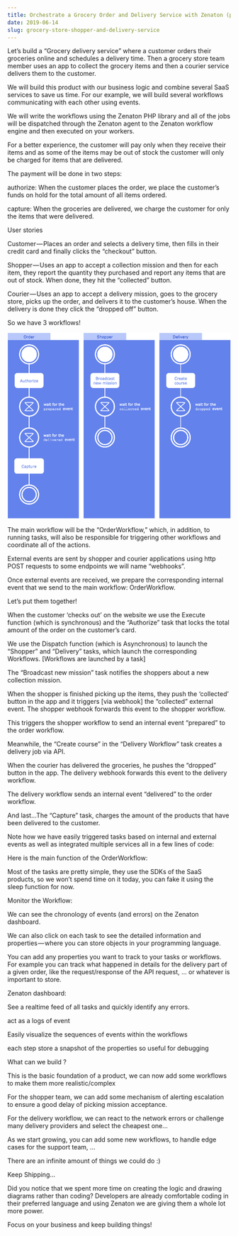 ```yaml
---
title: Orchestrate a Grocery Order and Delivery Service with Zenaton (php)
date: 2019-06-14
slug: grocery-store-shopper-and-delivery-service
---
```

Let’s build a “Grocery delivery service” where a customer orders their groceries online and schedules a delivery time. Then a grocery store team member uses an app to collect the grocery items and then a courier service delivers them to the customer.



We will build this product with our business logic and combine several SaaS services to save us time. For our example, we will build several workflows communicating with each other using events.



We will write the workflows using the Zenaton PHP library and all of the jobs will be dispatched through the Zenaton agent to the Zenaton workflow engine and then executed on your workers.

For a better experience, the customer will pay only when they receive their items and as some of the items may be out of stock the customer will only be charged for items that are delivered.



The payment will be done in two steps:



authorize: When the customer places the order, we place the customer’s funds on hold for the total amount of all items ordered.

capture: When the groceries are delivered, we charge the customer for only the items that were delivered.

User stories

Customer — Places an order and selects a delivery time, then fills in their credit card and finally clicks the “checkout” button.



Shopper — Uses an app to accept a collection mission and then for each item, they report the quantity they purchased and report any items that are out of stock. When done, they hit the “collected” button.



Courier — Uses an app to accept a delivery mission, goes to the grocery store, picks up the order, and delivers it to the customer’s house. When the delivery is done they click the “dropped off” button.



So we have 3 workflows!



![](/static/images/1__3prg4mlc9hcqlbbvporfa.png)



The main workflow will be the “OrderWorkflow,” which, in addition, to running tasks, will also be responsible for triggering other workflows and coordinate all of the actions.

External events are sent by shopper and courier applications using http POST requests to some endpoints we will name “webhooks”.



Once external events are received, we prepare the corresponding internal event that we send to the main workflow: OrderWorkflow.



Let’s put them together!



When the customer ‘checks out’ on the website we use the Execute function (which is synchronous) and the “Authorize” task that locks the total amount of the order on the customer’s card.

We use the Dispatch function (which is Asynchronous) to launch the “Shopper” and “Delivery” tasks, which launch the corresponding Workflows. \[Workflows are launched by a task]

The “Broadcast new mission” task notifies the shoppers about a new collection mission.

When the shopper is finished picking up the items, they push the ‘collected’ button in the app and it triggers \[via webhook] the “collected” external event. The shopper webhook forwards this event to the shopper workflow.

This triggers the shopper workflow to send an internal event “prepared” to the order workflow.

Meanwhile, the “Create course” in the “Delivery Workflow” task creates a delivery job via API.

When the courier has delivered the groceries, he pushes the “dropped” button in the app. The delivery webhook forwards this event to the delivery workflow.

The delivery workflow sends an internal event “delivered” to the order workflow.

And last…The “Capture” task, charges the amount of the products that have been delivered to the customer.

Note how we have easily triggered tasks based on internal and external events as well as integrated multiple services all in a few lines of code:



Here is the main function of the OrderWorkflow:





Most of the tasks are pretty simple, they use the SDKs of the SaaS products, so we won’t spend time on it today, you can fake it using the sleep function for now.



Monitor the Workflow:

We can see the chronology of events (and errors) on the Zenaton dashboard.





We can also click on each task to see the detailed information and properties — where you can store objects in your programming language.



You can add any properties you want to track to your tasks or workflows. For example you can track what happened in details for the delivery part of a given order, like the request/response of the API request, … or whatever is important to store.





Zenaton dashboard:



See a realtime feed of all tasks and quickly identify any errors.

act as a logs of event

Easily visualize the sequences of events within the workflows

each step store a snapshot of the properties so useful for debugging

What can we build ?

This is the basic foundation of a product, we can now add some workflows to make them more realistic/complex



For the shopper team, we can add some mechanism of alerting escalation to ensure a good delay of picking mission acceptance.



For the delivery workflow, we can react to the network errors or challenge many delivery providers and select the cheapest one…



As we start growing, you can add some new workflows, to handle edge cases for the support team, …



There are an infinite amount of things we could do :)



Keep Shipping…

Did you notice that we spent more time on creating the logic and drawing diagrams rather than coding? Developers are already comfortable coding in their preferred language and using Zenaton we are giving them a whole lot more power.



Focus on your business and keep building things!
